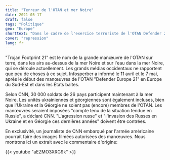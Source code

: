 ```yaml
---
title: "Terreur de l'OTAN et mer Noire"
date: 2021-05-17
draft: false
tags: "Politique"
geo: "Europe"
shorttext: "Dans le cadre de l'exercice terroriste de l'OTAN Defender 21, de grandes unités sont concentrées dans la zone frontalière ukraino-russe."
cover: "repression"
lang: fr
---
```


"Trojan Footprint 21" est le nom de la grande manœuvre de l'OTAN sur terre, dans les airs au-dessus de la mer Noire et sur l'eau dans la mer Noire, qui se déroule actuellement. Les grands médias occidentaux ne rapportent que peu de choses à ce sujet. Infosperber a informé le 11 avril et le 7 mai, après le début des manœuvres de l'OTAN "Defender Europe 21" en Europe du Sud-Est et dans les États baltes.

Selon CNN, 30 000 soldats de 26 pays participent maintenant à la mer Noire. Les unités ukrainiennes et géorgiennes sont également incluses, bien que l'Ukraine et la Géorgie ne soient pas (encore) membres de l'OTAN. Les manœuvres seraient imposées "compte tenu de la situation tendue en Russie", a déclaré CNN. "L'agression russe" et "l'invasion des Russes en Ukraine et en Géorgie ces dernières années" doivent être contrées.

En exclusivité, un journaliste de CNN embarqué par l'armée américaine pourrait faire des images filmées autorisées des manœuvres. Nous montrons ici un extrait avec le commentaire d'origine:

{{< youtube "aEZMO3XRG9k" >}}
